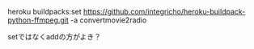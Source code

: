 heroku buildpacks:set https://github.com/integricho/heroku-buildpack-python-ffmpeg.git -a convertmovie2radio

setではなくaddの方がよき？